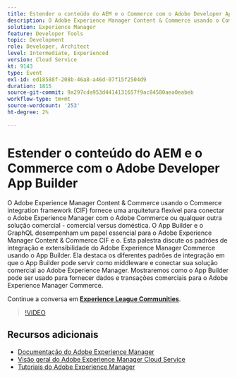 ```yaml
---
title: Estender o conteúdo do AEM e o Commerce com o Adobe Developer App Builder
description: O Adobe Experience Manager Content & Commerce usando o Commerce integration framework (CIF) fornece uma arquitetura flexível para conectar o Adobe Experience Manager com o Adobe Commerce ou qualquer outra solução comercial - comercial versus doméstica. O App Builder e o GraphQL desempenham um papel essencial para o Adobe Experience Manager Content & Commerce CIF e o. Esta palestra discute os padrões de integração e extensibilidade do Adobe Experience Manager Commerce usando o App Builder. Ela destaca os diferentes padrões de integração em que o App Builder pode servir como middleware e conectar sua solução comercial ao Adobe Experience Manager. Mostraremos como o App Builder pode ser usado para fornecer dados e transações comerciais para o Adobe Experience Manager Commerce.
solution: Experience Manager
feature: Developer Tools
topic: Development
role: Developer, Architect
level: Intermediate, Experienced
version: Cloud Service
kt: 9143
type: Event
exl-id: ed18588f-208b-46a8-a46d-07f15f2504d9
duration: 1815
source-git-commit: 9a297cda953d4414131657f9ac84580aea0eabeb
workflow-type: tm+mt
source-wordcount: '253'
ht-degree: 2%

---
```


# Estender o conteúdo do AEM e o Commerce com o Adobe Developer App Builder

O Adobe Experience Manager Content &amp; Commerce usando o Commerce integration framework (CIF) fornece uma arquitetura flexível para conectar o Adobe Experience Manager com o Adobe Commerce ou qualquer outra solução comercial - comercial versus doméstica. O App Builder e o GraphQL desempenham um papel essencial para o Adobe Experience Manager Content &amp; Commerce CIF e o. Esta palestra discute os padrões de integração e extensibilidade do Adobe Experience Manager Commerce usando o App Builder. Ela destaca os diferentes padrões de integração em que o App Builder pode servir como middleware e conectar sua solução comercial ao Adobe Experience Manager. Mostraremos como o App Builder pode ser usado para fornecer dados e transações comerciais para o Adobe Experience Manager Commerce.

Continue a conversa em **[Experience League Communities](https://adobe.ly/3om4942)**.

>[!VIDEO](https://video.tv.adobe.com/v/337567/?quality=12&learn=on&hidetitle=true)

## Recursos adicionais

- [Documentação do Adobe Experience Manager](https://experienceleague.adobe.com/docs/experience-manager-cloud-service.html)
- [Visão geral do Adobe Experience Manager Cloud Service](https://experienceleague.adobe.com/docs/experience-manager-cloud-service/overview/home.html)
- [Tutoriais do Adobe Experience Manager](https://experienceleague.adobe.com/docs/experience-manager-tutorials.html)
